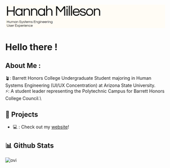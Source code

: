 ![BannerPNG](HANNAHBANNER.png)
# Hello there !
## About Me :
🪴: Barrett Honors College Undergraduate Student majoring in Human Systems Engineering (UI/UX Concentration) at Arizona State University.\
⚡: A student leader representing the Polytechnic Campus for Barrett Honors College Council.\
## 🎨 Projects
- 💻 : Check out my [website]([https://hannahymilleson.wixsite.com/webfolio/projects-6])!


## 📊 Github Stats
<img src="https://github-readme-stats.vercel.app/api/top-langs?username=madushadhanushka&show_icons=true&locale=en&layout=compact&theme=chartreuse-dark" alt="ovi" />

